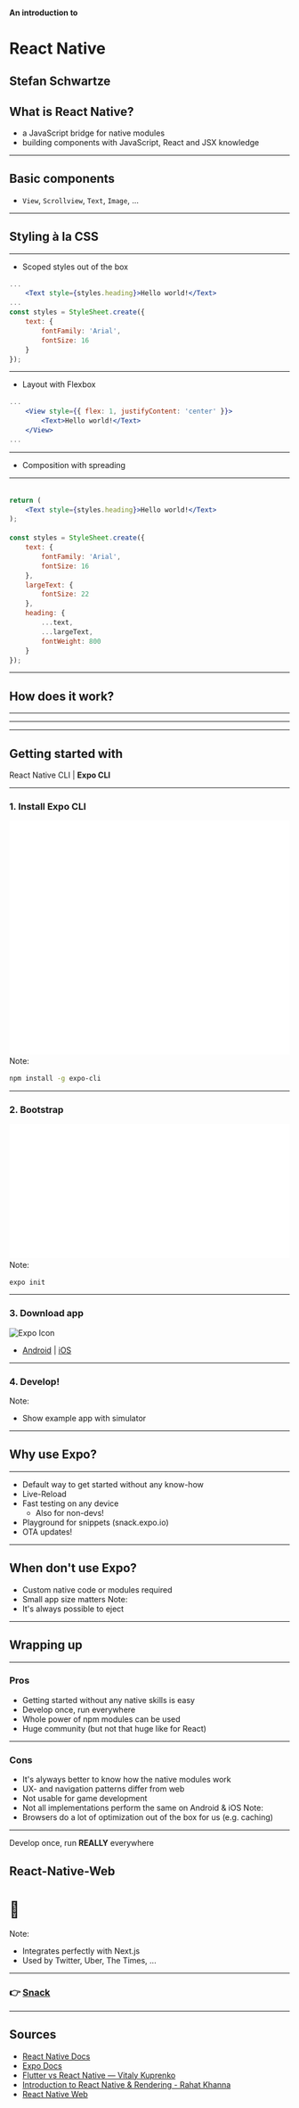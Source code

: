#### An introduction to
# React Native

Stefan Schwartze
---

## What is React Native?

* a JavaScript bridge for native modules<!-- .element: class="fragment" -->
* building components with JavaScript, React and JSX knowledge<!-- .element: class="fragment" -->
---

## Basic components

* `View`, `Scrollview`, `Text`, `Image`, ...
----

## Styling à la CSS
----

* Scoped styles out of the box
```jsx
...
    <Text style={styles.heading}>Hello world!</Text>
...
const styles = StyleSheet.create({
    text: {
        fontFamily: 'Arial',
        fontSize: 16
    }
});
```
----

* Layout with Flexbox
```jsx
...
    <View style={{ flex: 1, justifyContent: 'center' }}>
        <Text>Hello world!</Text>
    </View>
...
```
----

* Composition with spreading
----

```jsx

return (
    <Text style={styles.heading}>Hello world!</Text>
);

const styles = StyleSheet.create({
    text: {
        fontFamily: 'Arial',
        fontSize: 16
    },
    largeText: {
        fontSize: 22
    },
    heading: {
        ...text,
        ...largeText,
        fontWeight: 800
    }
});
```
<!-- .element: class="stretch" -->
----

## How does it work?
----
<!-- .slide: data-background-image="https://miro.medium.com/max/1600/1*331KENPILKOregPuYFbzZw.png" data-background-size="contain" -->
----

<!-- .slide: data-background-image="https://image.slidesharecdn.com/introtoreactnative-170424104444/95/introduction-to-react-native-rendering-charts-graphs-9-1024.jpg" data-background-size="contain" -->
---

## Getting started with 

React Native CLI | **Expo CLI**

----

### 1. Install Expo CLI
![Install](./images/install.svg)
Note:
```bash
npm install -g expo-cli
```
----

### 2. Bootstrap
![Init](./images/init.svg)
Note:
```bash
expo init
```
----
### 3. Download app
![Expo Icon](https://is4-ssl.mzstatic.com/image/thumb/Purple123/v4/65/24/19/652419e4-053e-d24a-1850-da1073f092e6/AppIcon-0-0-1x_U007emarketing-0-0-0-7-0-0-sRGB-0-0-0-GLES2_U002c0-512MB-85-220-0-0.png/460x0w.png)
  * [Android](https://play.google.com/store/apps/details?id=host.exp.exponent&hl=de) | [iOS](https://apps.apple.com/de/app/expo-client/id982107779)
----
### 4. Develop!
Note:
* Show example app with simulator
----

## Why use Expo?
----

* Default way to get started without any know-how<!-- .element: class="fragment" -->
* Live-Reload<!-- .element: class="fragment" -->
* Fast testing on any device<!-- .element: class="fragment" -->
  * Also for non-devs!
* Playground for snippets (snack.expo.io)<!-- .element: class="fragment" -->
* OTA updates!<!-- .element: class="fragment" -->
----

## When don't use Expo?

* Custom native code or modules required<!-- .element: class="fragment" -->
* Small app size matters<!-- .element: class="fragment" -->
Note:
* It's always possible to eject
---

## Wrapping up
----

### Pros

* Getting started without any native skills is easy<!-- .element: class="fragment" -->
* Develop once, run everywhere<!-- .element: class="fragment" -->
* Whole power of npm modules can be used<!-- .element: class="fragment" -->
* Huge community (but not that huge like for React)<!-- .element: class="fragment" -->
----

### Cons

* It's alyways better to know how the native modules work<!-- .element: class="fragment" -->
* UX- and navigation patterns differ from web<!-- .element: class="fragment" -->
* Not usable for game development<!-- .element: class="fragment" -->
* Not all implementations perform the same on Android & iOS<!-- .element: class="fragment" -->
Note:
* Browsers do a lot of optimization out of the box for us (e.g. caching)
---

Develop once, run **REALLY** everywhere

## React-Native-Web<br/>
# 🤯<!-- .element: class="fragment" -->
Note:
* Integrates perfectly with Next.js
* Used by Twitter, Uber, The Times, ...
----

### 👉 [Snack](https://snack.expo.io/@stefan.schwartze/react-native-web-swiper)
---

## Sources

* [React Native Docs](https://facebook.github.io/react-native/)
* [Expo Docs](https://docs.expo.io/versions/latest/)
* [Flutter vs React Native — Vitaly Kuprenko](https://levelup.gitconnected.com/flutter-vs-react-native-comparing-the-features-of-each-framework-f61bfd146a90)
* [Introduction to React Native & Rendering - Rahat Khanna](https://www.slideshare.net/rahatkhanna/introduction-to-react-native-rendering-charts-graphs)
* [React Native Web](https://github.com/necolas/react-native-web)